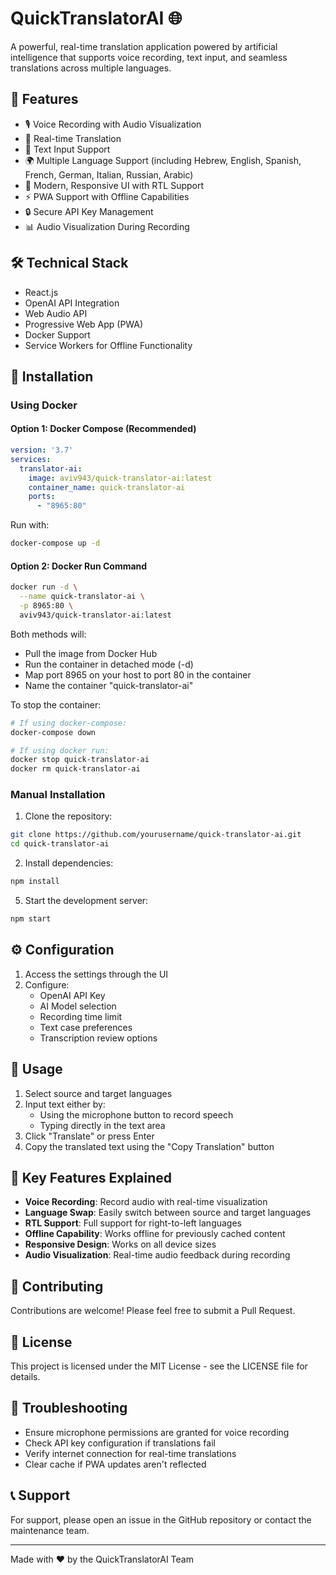 # QuickTranslatorAI 🌐

A powerful, real-time translation application powered by artificial intelligence that supports voice recording, text input, and seamless translations across multiple languages.

## 🌟 Features

- 🎙️ Voice Recording with Audio Visualization
- 🔄 Real-time Translation
- 📝 Text Input Support
- 🌍 Multiple Language Support (including Hebrew, English, Spanish, French, German, Italian, Russian, Arabic)
- 🎨 Modern, Responsive UI with RTL Support
- ⚡ PWA Support with Offline Capabilities
- 🔒 Secure API Key Management
- 📊 Audio Visualization During Recording

## 🛠️ Technical Stack

- React.js
- OpenAI API Integration
- Web Audio API
- Progressive Web App (PWA)
- Docker Support
- Service Workers for Offline Functionality

## 🚀 Installation

### Using Docker

#### Option 1: Docker Compose (Recommended)
```yaml
version: '3.7'
services:
  translator-ai:
    image: aviv943/quick-translator-ai:latest
    container_name: quick-translator-ai
    ports:
      - "8965:80"
```

Run with:
```bash
docker-compose up -d
```

#### Option 2: Docker Run Command
```bash
docker run -d \
  --name quick-translator-ai \
  -p 8965:80 \
  aviv943/quick-translator-ai:latest
```

Both methods will:
- Pull the image from Docker Hub
- Run the container in detached mode (-d)
- Map port 8965 on your host to port 80 in the container
- Name the container "quick-translator-ai"

To stop the container:
```bash
# If using docker-compose:
docker-compose down

# If using docker run:
docker stop quick-translator-ai
docker rm quick-translator-ai
```

### Manual Installation

1. Clone the repository:
```bash
git clone https://github.com/yourusername/quick-translator-ai.git
cd quick-translator-ai
```

2. Install dependencies:
```bash
npm install
```

5. Start the development server:
```bash
npm start
```

## ⚙️ Configuration

1. Access the settings through the UI
2. Configure:
    - OpenAI API Key
    - AI Model selection
    - Recording time limit
    - Text case preferences
    - Transcription review options

## 🎯 Usage

1. Select source and target languages
2. Input text either by:
    - Using the microphone button to record speech
    - Typing directly in the text area
3. Click "Translate" or press Enter
4. Copy the translated text using the "Copy Translation" button

## 🔑 Key Features Explained

- **Voice Recording**: Record audio with real-time visualization
- **Language Swap**: Easily switch between source and target languages
- **RTL Support**: Full support for right-to-left languages
- **Offline Capability**: Works offline for previously cached content
- **Responsive Design**: Works on all device sizes
- **Audio Visualization**: Real-time audio feedback during recording

## 🤝 Contributing

Contributions are welcome! Please feel free to submit a Pull Request.

## 📄 License

This project is licensed under the MIT License - see the LICENSE file for details.

## 🔧 Troubleshooting

- Ensure microphone permissions are granted for voice recording
- Check API key configuration if translations fail
- Verify internet connection for real-time translations
- Clear cache if PWA updates aren't reflected

## 📞 Support

For support, please open an issue in the GitHub repository or contact the maintenance team.

---

Made with ❤️ by the QuickTranslatorAI Team
